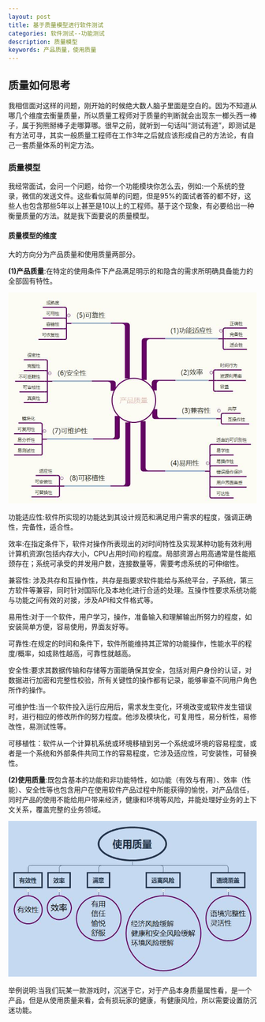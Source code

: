 ```yaml
---
layout: post
title: 基于质量模型进行软件测试
categories: 软件测试--功能测试
description: 质量模型
keywords: 产品质量，使用质量
---
```

## 质量如何思考
我相信面对这样的问题，刚开始的时候绝大数人脑子里面是空白的。因为不知道从哪几个维度去衡量质量，所以质量工程师对于质量的判断就会出现东一榔头西一棒子，属于狗熊掰棒子走哪算哪。很早之前，就听到一句话叫“测试有道”，即测试是有方法可寻，其实一般质量工程师在工作3年之后就应该形成自己的方法论，有自己一套质量体系的判定方法。
### 质量模型
我经常面试，会问一个问题，给你一个功能模块你怎么去，例如:一个系统的登录，微信的发送文件。这些看似简单的问题，但是95%的面试者答的都不好，这些人也包含那些5年以上甚至是10以上的工程师。基于这个现象，有必要给出一种衡量质量的方法。就是我下面要说的质量模型。

#### 质量模型的维度
大的方向分为产品质量和使用质量两部分。


**(1)产品质量**:在特定的使用条件下产品满足明示的和隐含的需求所明确具备能力的全部固有特性。

![产品质量](\images\posts\test\产品质量.jpg)

功能适应性:软件所实现的功能达到其设计规范和满足用户需求的程度，强调正确性，完备性，适合性。

效率:在指定条件下，软件对操作所表现出的对时间特性及实现某种功能有效利用计算机资源(包括内存大小，CPU占用时间)的程度。局部资源占用高通常是性能瓶颈存在；系统可承受的并发用户数，连接数量等，需要考虑系统的可伸缩性。

兼容性: 涉及共存和互操作性，共存是指要求软件能给与系统平台，子系统，第三方软件等兼容，同时针对国际化及本地化进行合适的处理。互操作性要求系统功能与功能之间有效的对接，涉及API和文件格式等。

易用性:对于一个软件，用户学习，操作，准备输入和理解输出所努力的程度，如安装简单方便，容易使用，界面友好等。

可靠性:在规定的时间和条件下，软件所能维持其正常的功能操作，性能水平的程度/概率，如成熟性越高，可靠性就越高。

安全性:要求其数据传输和存储等方面能确保其安全，包括对用户身份的认证，对数据进行加密和完整性校验，所有关键性的操作都有记录，能够审查不同用户角色所作的操作。

可维护性:当一个软件投入运行应用后，需求发生变化，环境改变或软件发生错误时，进行相应的修改所作的努力程度。他涉及模块化，可复用性，易分析性，易修改性，易测试性等。

可移植性：软件从一个计算机系统或环境移植到另一个系统或环境的容易程度，或者是一个系统和外部条件共同工作的容易程度，它涉及适应性，可安装性，可替换性。

**(2)使用质量**:既包含基本的功能和非功能特性，如功能（有效与有用）、效率（性能）、安全性等也包含用户在使用软件产品过程中所能获得的愉悦，对产品信任，同时产品的使用不能给用户带来经济，健康和环境等风险，并能处理好业务的上下文关系，覆盖完整的业务领域。

![使用质量](\images\posts\test\使用质量.jpg)

举例说明:当我们玩某一款游戏时，沉迷于它，对于产品本身质量属性看，是一个产品，但是从使用质量来看，会有损玩家的健康，有健康风险，所以需要设置防沉迷功能。

